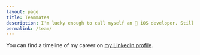 ```yaml
---
layout: page
title: Teammates
description: I'm lucky enough to call myself an 🍏 iOS developer. Still gaining experience every day and finding new areas to develop in (both tech and non-tech). This is how my path led me to where I am now.
permalink: /team/
---
```


You can find a timeline of my career on [my LinkedIn profile](https://www.linkedin.com/in/lruzicka96/).